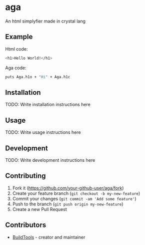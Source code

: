 # aga

An html simplyfier made in crystal lang

## Example
Html code:
```sh
<h1>Hello World!</h1>
```

Aga code:
```sh
puts Aga.h1o + "Hi" + Aga.h1c
```
## Installation

TODO: Write installation instructions here

## Usage

TODO: Write usage instructions here

## Development

TODO: Write development instructions here

## Contributing

1. Fork it (<https://github.com/your-github-user/aga/fork>)
2. Create your feature branch (`git checkout -b my-new-feature`)
3. Commit your changes (`git commit -am 'Add some feature'`)
4. Push to the branch (`git push origin my-new-feature`)
5. Create a new Pull Request

## Contributors

- [BuildTools](https://github.com/your-github-user) - creator and maintainer

